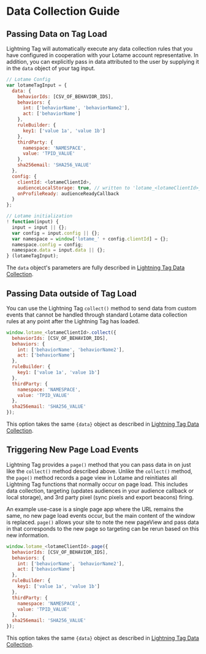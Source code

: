 # Data Collection Guide

## Passing Data on Tag Load

Lightning Tag will automatically execute any data collection rules that you have configured in cooperation with your Lotame account representative. In addition, you can explicitly pass in data attributed to the user by supplying it in the `data` object of your tag input.

```javascript
// Lotame Config
var lotameTagInput = {
  data: {
    behaviorIds: [CSV_OF_BEHAVIOR_IDS],
    behaviors: {
      int: ['behaviorName', 'behaviorName2'],
      act: ['behaviorName']
    },
    ruleBuilder: {
      key1: ['value 1a', 'value 1b']
    },
    thirdParty: {
      namespace: 'NAMESPACE',
      value: 'TPID_VALUE'
    },
    sha256email: 'SHA256_VALUE'
  },
  config: {
    clientId: <lotameClientId>,
    audienceLocalStorage: true, // written to 'lotame_<lotameClientId>_auds' key
    onProfileReady: audienceReadyCallback
  }
};

// Lotame initialization
! function(input) {
  input = input || {};
  var config = input.config || {};
  var namespace = window['lotame_' + config.clientId] = {};
  namespace.config = config;
  namespace.data = input.data || {};
} (lotameTagInput);
```

The `data` object's parameters are fully described in [Lightning Tag Data Collection](lightning-tag/detailed-reference?id=data-object).

## Passing Data outside of Tag Load

You can use the Lightning Tag `collect()` method to send data from custom events that cannot be handled through standard Lotame data collection rules at any point after the Lightning Tag has loaded.

```javascript
window.lotame_<lotameClientId>.collect({
  behaviorIds: [CSV_OF_BEHAVIOR_IDS],
  behaviors: {
    int: ['behaviorName', 'behaviorName2'],
    act: ['behaviorName']
  },
  ruleBuilder: {
    key1: ['value 1a', 'value 1b']
  },
  thirdParty: {
    namespace: 'NAMESPACE',
    value: 'TPID_VALUE'
  },
  sha256email: 'SHA256_VALUE'
});
```

This option takes the same `{data}` object as described in [Lightning Tag Data Collection](lightning-tag/detailed-reference?id=data-object).

## Triggering New Page Load Events

Lightning Tag provides a `page()` method that you can pass data in on just like the `collect()` method described above. Unlike the `collect()` method, the `page()` method records a page view in Lotame and reinitiates all Lightning Tag functions that normally occur on page load. This includes data collection, targeting (updates audiences in your audience callback or local storage), and  3rd party pixel (sync pixels and export beacons) firing.

An example use-case is a single page app where the URL remains the same, no new page load events occur, but the main content of the window is replaced. `page()` allows your site to note the new pageView and pass data in that corresponds to the new page so targeting can be rerun based on this new information.

```javascript
window.lotame_<lotameClientId>.page({
  behaviorIds: [CSV_OF_BEHAVIOR_IDS],
  behaviors: {
    int: ['behaviorName', 'behaviorName2'],
    act: ['behaviorName']
  },
  ruleBuilder: {
    key1: ['value 1a', 'value 1b']
  },
  thirdParty: {
    namespace: 'NAMESPACE',
    value: 'TPID_VALUE'
  },
  sha256email: 'SHA256_VALUE'
});
```
This option takes the same `{data}` object as described in [Lightning Tag Data Collection](lightning-tag/detailed-reference?id=data-object).
